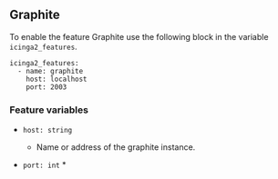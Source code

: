 ## Graphite

To enable the feature Graphite use the following block in the variable `icinga2_features`.

```
icinga2_features:
  - name: graphite
    host: localhost
    port: 2003
```

### Feature variables

* `host: string`
  * Name or address of the graphite instance.

* `port: int`
  *  
